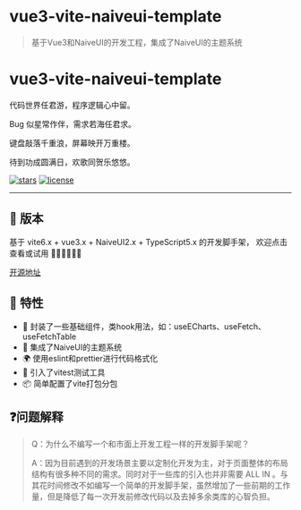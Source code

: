 # vue3-vite-naiveui-template

> 基于Vue3和NaiveUI的开发工程，集成了NaiveUI的主题系统

<div>

<h1> vue3-vite-naiveui-template </h1>
<p>代码世界任君游，程序逻辑心中留。</p>
<p>Bug 似星常作伴，需求若海任君求。</p>
<p>键盘敲落千重浪，屏幕映开万重楼。</p>
<p>待到功成圆满日，欢歌同贺乐悠悠。</p>
</div>

[![stars](https://img.shields.io/github/stars/hanjialin/vue3-vite-naiveui-template?style=flat-square&logo=GitHub)](https://github.com/chuzhixin/vue-admin-beautiful)
[![license](https://img.shields.io/github/license/chuzhixin/vue-admin-beautiful?style=flat-square)](https://en.wikipedia.org/wiki/MIT_License)

---

## 🎉 版本

基于 vite6.x + vue3.x + NaiveUI2.x + TypeScript5.x 的开发脚手架， 欢迎点击查看或试用 👏🏻👏🏻👏🏻

[开源地址](https://github.com/hanjialin/vue3-vite-naiveui-template)

## 🎉 特性

- 💪 封装了一些基础组件，类hook用法，如：useECharts、useFetch、useFetchTable
- 💅 集成了NaiveUI的主题系统
- 🌍 使用eslint和prettier进行代码格式化
- 👏 引入了vitest测试工具
- 📦️ 简单配置了vite打包分包

## ❓问题解释

> Q：为什么不编写一个和市面上开发工程一样的开发脚手架呢？
>
> A：因为目前遇到的开发场景主要以定制化开发为主，对于页面整体的布局结构有很多种不同的需求。同时对于一些库的引入也并非需要 ALL IN 。与其花时间修改不如编写一个简单的开发脚手架，虽然增加了一些前期的工作量，但是降低了每一次开发前修改代码以及去掉多余类库的心智负担。
